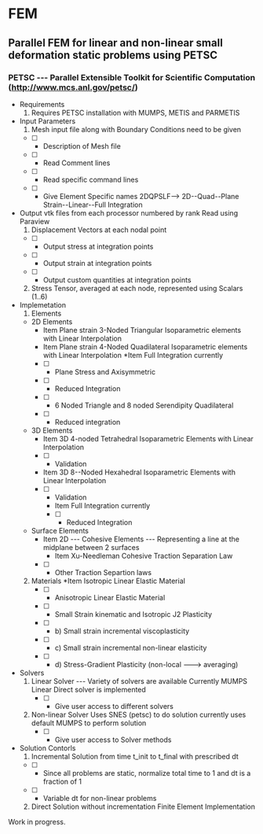 # FEM
## Parallel FEM for linear and non-linear small deformation static problems using PETSC 
### PETSC --- Parallel Extensible Toolkit for Scientific Computation (http://www.mcs.anl.gov/petsc/)
  * Requirements
	1. Requires PETSC installation with MUMPS, METIS and PARMETIS
  * Input Parameters
	1. Mesh input file along with Boundary Conditions need to be given 
	- [ ] - Description of Mesh file
	- [ ] - Read Comment lines 
	- [ ] - Read specific command lines
	- [ ] - Give Element Specific names 2DQPSLF--> 2D--Quad--Plane Strain--Linear--Full Integration
	
  * Output 
	vtk files from each processor numbered by rank
	Read using Paraview
	 1. Displacement Vectors at each nodal point
	 - [ ] - Output stress at integration points
	 - [ ] - Output strain at integration points
	 - [ ] - Output custom quantities at integration points
	 2. Stress Tensor, averaged at each node, represented using Scalars (1..6)
  * Implemetation
	1. Elements
	  * 2D Elements 
	    * Item Plane strain 3-Noded Triangular Isoparametric elements with Linear Interpolation 
	    * Item Plane strain 4-Noded Quadilateral Isoparametric elements with Linear Interpolation
	        *Item Full Integration currently 
	    - [ ] - Plane Stress and Axisymmetric
	    - [ ] - Reduced Integration
	    - [ ] - 6 Noded Triangle and 8 noded Serendipity Quadilateral
	    - [ ] - Reduced integration
	  * 3D Elements
	    * Item 3D 4-noded Tetrahedral  Isoparametric Elements with Linear Interpolation
	    - [ ] - Validation
	    * Item  3D 8--Noded Hexahedral Isoparametric Elements with Linear Interpolation
	    - [ ] - Validation
	      * Item  Full Integration currently 
	      - [ ] - Reduced Integration
	  * Surface Elements
	    * Item 2D --- Cohesive Elements --- Representing a line at the midplane between 2 surfaces
	         * Item Xu-Needleman Cohesive Traction Separation Law
	    - [ ] - Other Traction Separtion laws
	2. Materials
	  *Item Isotropic Linear Elastic Material 
	    - [ ] - Anisotropic Linear Elastic Material
	    - [ ] - Small Strain kinematic and Isotropic J2 Plasticity 
	    - [ ] - b) Small strain incremental viscoplasticity
	    - [ ] - c) Small strain incremental non-linear elasticity
	    - [ ] - d) Stress-Gradient Plasticity (non-local ---> averaging)
  * Solvers 
	1. Linear Solver ---
	    Variety of solvers are available 
	    Currently MUMPS Linear Direct solver is implemented
	    - [ ] - Give user access to different solvers
	2. Non-linear Solver 
	    Uses SNES (petsc) to do solution currently uses default MUMPS to perform solution
	    - [ ] - Give user access to Solver methods
  * Solution Contorls
	1. Incremental Solution from time t_init to t_final with prescribed dt
	  - [ ] - Since all problems are static, normalize total time to 1 and dt is a fraction of 1
	  - [ ] - Variable dt for non-linear problems
	2. Direct Solution without incrementation
Finite Element Implementation

Work in progress.
